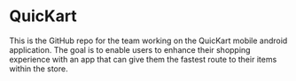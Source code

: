 # QuicKart
This is the GitHub repo for the team working on the QuicKart mobile android application. The goal is to enable users to enhance their shopping experience with an app that can give them the fastest route to their items within the store.
